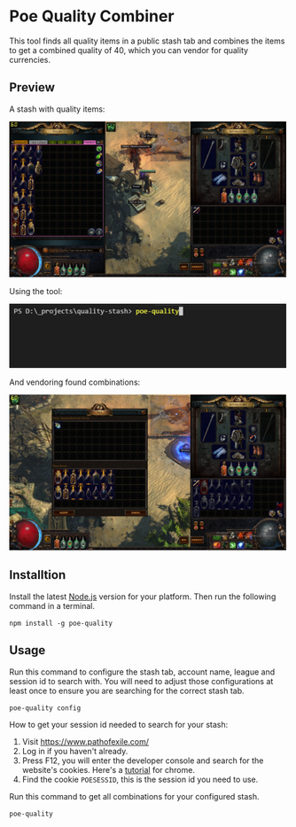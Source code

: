 # Poe Quality Combiner

This tool finds all quality items in a public stash tab and combines the items to get a combined quality of 40, which you can vendor for quality currencies.

## Preview

A stash with quality items:

<img src="https://raw.githubusercontent.com/tarekis/poe-quality/master/docs/stash.png" alt="Quality items in a public stash" width="500px"/>

Using the tool:

<img src="https://github.com/tarekis/poe-quality/blob/master/docs/preview.gif?raw=true" alt="Command" width="500px"/>

And vendoring found combinations:

<img src="https://raw.githubusercontent.com/tarekis/poe-quality/master/docs/vendor.png" alt="Vendoring the quality items" width="500px"/>


## Installtion

Install the latest [Node.js](https://nodejs.org/) version for your platform.
Then run the following command in a terminal.

```
npm install -g poe-quality
```

## Usage

Run this command to configure the stash tab, account name, league and session id to search with.
You will need to adjust those configurations at least once to ensure you are searching for the correct stash tab.

```
poe-quality config
```

How to get your session id needed to search for your stash:
1. Visit https://www.pathofexile.com/
2. Log in if you haven't already.
3. Press F12, you will enter the developer console and search for the website's cookies. Here's a [tutorial](https://developers.google.com/web/tools/chrome-devtools/manage-data/cookies) for chrome.
4. Find the cookie `POESESSID`, this is the session id you need to use.

Run this command to get all combinations for your configured stash.
```
poe-quality
```
